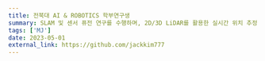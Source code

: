 ```yaml
---
title: 전북대 AI & ROBOTICS 학부연구생
summary: SLAM 및 센서 퓨전 연구를 수행하며, 2D/3D LiDAR를 활용한 실시간 위치 추정 알고리즘을 개발하고 다양한 센서 데이터를 통합하는 연구를 진행했습니다.
tags: ['MJ']
date: 2023-05-01
external_link: https://github.com/jackkim777
---
```

